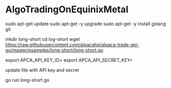 # AlgoTradingOnEquinixMetal

sudo apt-get update
sudo apt-get -y upgrade
sudo apt-get -y install golang git

mkdir long-short
cd log-short
wget https://raw.githubusercontent.com/alpacahq/alpaca-trade-api-go/master/examples/long-short/long-short.go

export APCA_API_KEY_ID=
export APCA_API_SECRET_KEY=


update file with API key and secret

go run long-short.go
